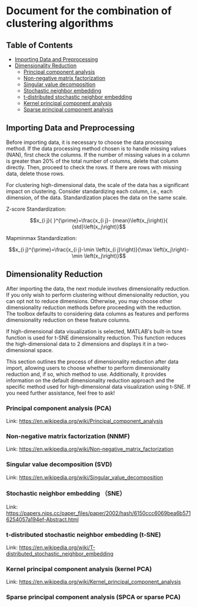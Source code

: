 # Document for the combination of clustering algorithms

## Table of Contents
- [Importing Data and Preprocessing](#importing-data-and-preprocessing)
- [Dimensionality Reduction](#dimensionality-reduction)
  - [Principal component analysis](#principal-component-analysis)
  - [Non-negative matrix factorization](#non-negative-matrix-factorization)
  - [Singular value decomposition](#singular-value-decomposition)
  - [Stochastic neighbor embedding](#stochastic-neighbor-embedding)
  - [t-distributed stochastic neighbor embedding](#t-distributed-stochastic-neighbor-embedding)
  - [Kernel principal component analysis](#kernel-principal-component-analysis)
  - [Sparse principal component analysis](#sparse-principal-component-analysis)


## Importing Data and Preprocessing
Before importing data, it is necessary to choose the data processing method. If the data processing method chosen is to handle missing values (NAN), first check the columns. If the number of missing values in a column is greater than 20% of the total number of columns, delete that column directly. Then, proceed to check the rows. If there are rows with missing data, delete those rows.

For clustering high-dimensional data, the scale of the data has a significant impact on clustering. Consider standardizing each column, i.e., each dimension, of the data. Standardization places the data on the same scale.

Z-score Standardization:

$$x_{i j}{ }^{\prime}=\frac{x_{i j}- {mean}\left(x_j\right)}{ {std}\left(x_j\right)}$$

Mapminmax Standardization:

$$x_{i j}^{\prime}=\frac{x_{i j}-\min \left(x_{i j}\right)}{\max \left(x_j\right)-\min \left(x_j\right)}$$

## Dimensionality Reduction
After importing the data, the next module involves dimensionality reduction. If you only wish to perform clustering without dimensionality reduction, you can opt not to reduce dimensions. Otherwise, you may choose other dimensionality reduction methods before proceeding with the reduction. The toolbox defaults to considering data columns as features and performs dimensionality reduction on these feature columns.

If high-dimensional data visualization is selected, MATLAB's built-in tsne function is used for t-SNE dimensionality reduction. This function reduces the high-dimensional data to 2 dimensions and displays it in a two-dimensional space.

This section outlines the process of dimensionality reduction after data import, allowing users to choose whether to perform dimensionality reduction and, if so, which method to use. Additionally, it provides information on the default dimensionality reduction approach and the specific method used for high-dimensional data visualization using t-SNE. If you need further assistance, feel free to ask!


### Principal component analysis (PCA)
Link: https://en.wikipedia.org/wiki/Principal_component_analysis

### Non-negative matrix factorization (NNMF)
Link: https://en.wikipedia.org/wiki/Non-negative_matrix_factorization

### Singular value decomposition (SVD)
Link: https://en.wikipedia.org/wiki/Singular_value_decomposition

### Stochastic neighbor embedding （SNE）
Link: https://papers.nips.cc/paper_files/paper/2002/hash/6150ccc6069bea6b5716254057a194ef-Abstract.html

### t-distributed stochastic neighbor embedding (t-SNE)
Link: https://en.wikipedia.org/wiki/T-distributed_stochastic_neighbor_embedding

### Kernel principal component analysis  (kernel PCA)
Link: https://en.wikipedia.org/wiki/Kernel_principal_component_analysis

### Sparse principal component analysis (SPCA or sparse PCA)









